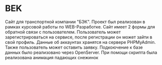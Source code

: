 # BEK
Сайт для транспортной компании "БЭК". Проект был реализован в рамках курсовой работы по WEB-Разработке. 
Сайт имеет 2 формы для обратной связи с пользователем. Пользователь может зарегистрироваться на сервисе, после регистрации он может зайти в свой профиль. Данные об аккаунтах хранятся на сервере PHPMyAdmin. Также пользователь может оставить заявку. Подкоючение к базе данных было реализовано через OpenServer. 
При помощи скрипта была реализована анимация падающих снежинок
